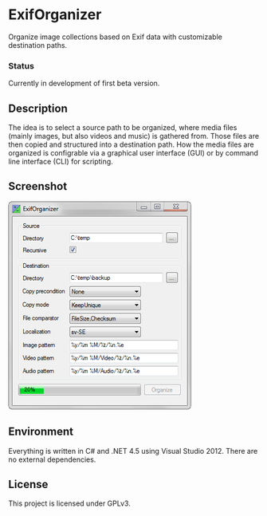 ExifOrganizer
=============

Organize image collections based on Exif data with customizable destination paths.
### Status
Currently in development of first beta version.

## Description
The idea is to select a source path to be organized, where media files (mainly images, but also videos and music) is gathered from. Those files are then copied and structured into a destination path. How the media files are organized is configrable via a graphical user interface (GUI) or by command line interface (CLI) for scripting.

## Screenshot
![ExifOrganizer GUI](screenshot.png)

## Environment
Everything is written in C# and .NET 4.5 using Visual Studio 2012. There are no external dependencies.

## License
This project is licensed under GPLv3.

